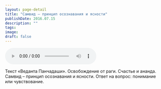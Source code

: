 ```yaml
---
layout: page-detail
title: "Самвид – принцип осознавания и ясности"
publishDate: 2016.07.15
description: ""
tags:
image:
draft: false
---
```


<audio title="2016.07.15 - Самвид – принцип осознавания и ясности.mp3" src="https://filer-api.advayta.org/v1.0/public/files/74894" controls=""></audio>

 Текст «Веданта Панчадаши». Освобождение от раги. Счастье и ананда. Самвид – принцип осознавания и ясности. Ответ на вопрос: понимание или чувствование. 

  
